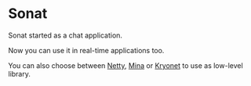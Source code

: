 Sonat
=====

Sonat started as a chat application.

Now you can use it in real-time applications too.

You can also choose between [Netty](http://netty.io/), [Mina](https://mina.apache.org/) or [Kryonet](https://github.com/EsotericSoftware/kryonet) to use as low-level library.

